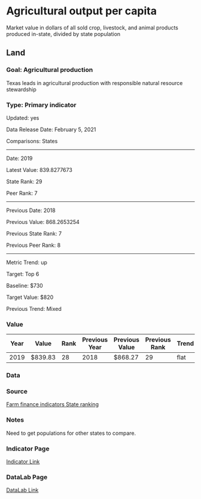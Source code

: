 # Agricultural output per capita

Market value in dollars of all sold crop, livestock, and animal products produced in-state, divided by state population

## Land

### Goal: Agricultural production

Texas leads in agricultural production with responsible natural resource stewardship

### Type: Primary indicator

Updated: yes

Data Release Date: February 5, 2021

Comparisons: States

----

Date: 2019

Latest Value: 839.8277673

State Rank: 29

Peer Rank: 7

----

Previous Date:  2018

Previous Value: 868.2653254

Previous State Rank:   7

Previous Peer Rank: 8

----

Metric Trend: up

Target: Top 6

Baseline: $730

Target Value: $820

Previous Trend: Mixed



### Value

| Year      |  Value      | Rank        | Previous Year | Previous Value | Previous Rank | Trend | 
| ----------- | ----------- | ----------- | ----------- | ----------- | ----------- | -----------|
|   2019       | $839.83       |   28    |      2018   |   $868.27     |    29   |    flat     | 

### Data




### Source

[Farm finance indicators State ranking](https://data.ers.usda.gov/reports.aspx?ID=17839#P014d0d56d2b14a109de84385f0c5c32c_7_185iT0R0x3)

### Notes

Need to get populations for other states to compare.


### Indicator Page

[Indicator Link](https://indicators.texas2036.org/indicator/77)

### DataLab Page

[DataLab Link](https://datalab.texas2036.org/rqtpwne/u-s-and-state-farm-income-and-wealth-statistics?accesskey=bjxasze)
